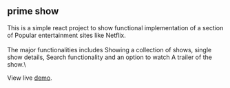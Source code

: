 

## prime show

This is a simple react project to show 
functional implementation of a section of 
Popular entertainment sites like Netflix.\
\
The major functionalities includes Showing a
collection of shows, single show details,
Search functionality and an option to watch
A trailer of the show.\

View live [demo](https://primeshow-9de5f.web.app/).
